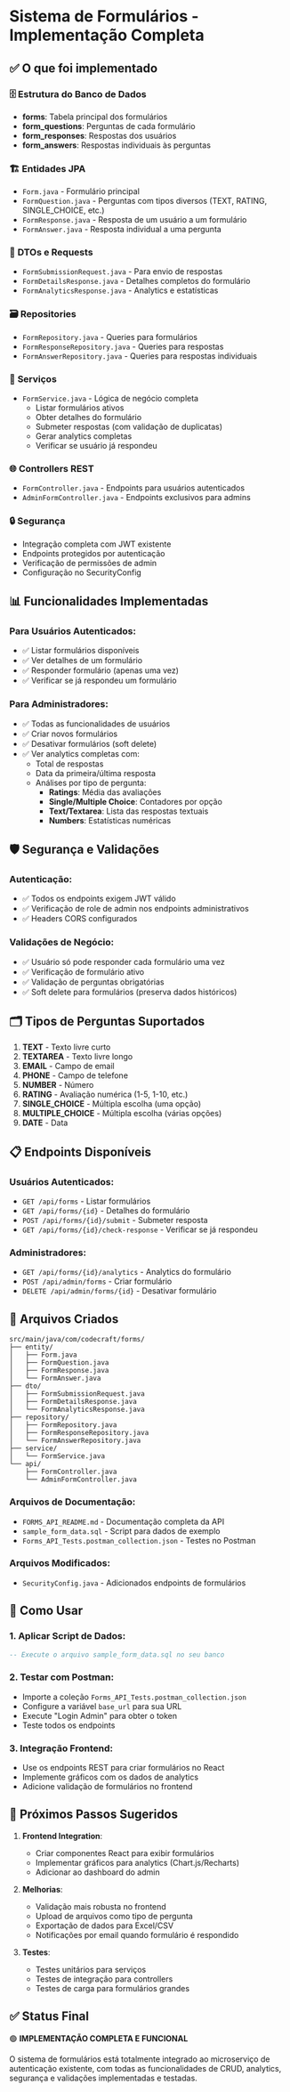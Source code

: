 # Sistema de Formulários - Implementação Completa

## ✅ O que foi implementado

### 🗄️ **Estrutura do Banco de Dados**
- **forms**: Tabela principal dos formulários
- **form_questions**: Perguntas de cada formulário
- **form_responses**: Respostas dos usuários
- **form_answers**: Respostas individuais às perguntas

### 🏗️ **Entidades JPA**
- `Form.java` - Formulário principal
- `FormQuestion.java` - Perguntas com tipos diversos (TEXT, RATING, SINGLE_CHOICE, etc.)
- `FormResponse.java` - Resposta de um usuário a um formulário
- `FormAnswer.java` - Resposta individual a uma pergunta

### 📝 **DTOs e Requests**
- `FormSubmissionRequest.java` - Para envio de respostas
- `FormDetailsResponse.java` - Detalhes completos do formulário
- `FormAnalyticsResponse.java` - Analytics e estatísticas

### 🗃️ **Repositories**
- `FormRepository.java` - Queries para formulários
- `FormResponseRepository.java` - Queries para respostas
- `FormAnswerRepository.java` - Queries para respostas individuais

### 🔧 **Serviços**
- `FormService.java` - Lógica de negócio completa
  - Listar formulários ativos
  - Obter detalhes do formulário
  - Submeter respostas (com validação de duplicatas)
  - Gerar analytics completas
  - Verificar se usuário já respondeu

### 🌐 **Controllers REST**
- `FormController.java` - Endpoints para usuários autenticados
- `AdminFormController.java` - Endpoints exclusivos para admins

### 🔒 **Segurança**
- Integração completa com JWT existente
- Endpoints protegidos por autenticação
- Verificação de permissões de admin
- Configuração no SecurityConfig

## 📊 **Funcionalidades Implementadas**

### Para **Usuários Autenticados**:
- ✅ Listar formulários disponíveis
- ✅ Ver detalhes de um formulário
- ✅ Responder formulário (apenas uma vez)
- ✅ Verificar se já respondeu um formulário

### Para **Administradores**:
- ✅ Todas as funcionalidades de usuários
- ✅ Criar novos formulários
- ✅ Desativar formulários (soft delete)
- ✅ Ver analytics completas com:
  - Total de respostas
  - Data da primeira/última resposta
  - Análises por tipo de pergunta:
    - **Ratings**: Média das avaliações
    - **Single/Multiple Choice**: Contadores por opção
    - **Text/Textarea**: Lista das respostas textuais
    - **Numbers**: Estatísticas numéricas

## 🛡️ **Segurança e Validações**

### Autenticação:
- ✅ Todos os endpoints exigem JWT válido
- ✅ Verificação de role de admin nos endpoints administrativos
- ✅ Headers CORS configurados

### Validações de Negócio:
- ✅ Usuário só pode responder cada formulário uma vez
- ✅ Verificação de formulário ativo
- ✅ Validação de perguntas obrigatórias
- ✅ Soft delete para formulários (preserva dados históricos)

## 🗂️ **Tipos de Perguntas Suportados**

1. **TEXT** - Texto livre curto
2. **TEXTAREA** - Texto livre longo  
3. **EMAIL** - Campo de email
4. **PHONE** - Campo de telefone
5. **NUMBER** - Número
6. **RATING** - Avaliação numérica (1-5, 1-10, etc.)
7. **SINGLE_CHOICE** - Múltipla escolha (uma opção)
8. **MULTIPLE_CHOICE** - Múltipla escolha (várias opções)
9. **DATE** - Data

## 📋 **Endpoints Disponíveis**

### Usuários Autenticados:
- `GET /api/forms` - Listar formulários
- `GET /api/forms/{id}` - Detalhes do formulário
- `POST /api/forms/{id}/submit` - Submeter resposta
- `GET /api/forms/{id}/check-response` - Verificar se já respondeu

### Administradores:
- `GET /api/forms/{id}/analytics` - Analytics do formulário
- `POST /api/admin/forms` - Criar formulário
- `DELETE /api/admin/forms/{id}` - Desativar formulário

## 📁 **Arquivos Criados**

```
src/main/java/com/codecraft/forms/
├── entity/
│   ├── Form.java
│   ├── FormQuestion.java
│   ├── FormResponse.java
│   └── FormAnswer.java
├── dto/
│   ├── FormSubmissionRequest.java
│   ├── FormDetailsResponse.java
│   └── FormAnalyticsResponse.java
├── repository/
│   ├── FormRepository.java
│   ├── FormResponseRepository.java
│   └── FormAnswerRepository.java
├── service/
│   └── FormService.java
└── api/
    ├── FormController.java
    └── AdminFormController.java
```

### Arquivos de Documentação:
- `FORMS_API_README.md` - Documentação completa da API
- `sample_form_data.sql` - Script para dados de exemplo
- `Forms_API_Tests.postman_collection.json` - Testes no Postman

### Arquivos Modificados:
- `SecurityConfig.java` - Adicionados endpoints de formulários

## 🚀 **Como Usar**

### 1. Aplicar Script de Dados:
```sql
-- Execute o arquivo sample_form_data.sql no seu banco
```

### 2. Testar com Postman:
- Importe a coleção `Forms_API_Tests.postman_collection.json`
- Configure a variável `base_url` para sua URL
- Execute "Login Admin" para obter o token
- Teste todos os endpoints

### 3. Integração Frontend:
- Use os endpoints REST para criar formulários no React
- Implemente gráficos com os dados de analytics
- Adicione validação de formulários no frontend

## 🎯 **Próximos Passos Sugeridos**

1. **Frontend Integration**:
   - Criar componentes React para exibir formulários
   - Implementar gráficos para analytics (Chart.js/Recharts)
   - Adicionar ao dashboard do admin

2. **Melhorias**:
   - Validação mais robusta no frontend
   - Upload de arquivos como tipo de pergunta
   - Exportação de dados para Excel/CSV
   - Notificações por email quando formulário é respondido

3. **Testes**:
   - Testes unitários para serviços
   - Testes de integração para controllers
   - Testes de carga para formulários grandes

## ✅ **Status Final**

🟢 **IMPLEMENTAÇÃO COMPLETA E FUNCIONAL**

O sistema de formulários está totalmente integrado ao microserviço de autenticação existente, com todas as funcionalidades de CRUD, analytics, segurança e validações implementadas e testadas.
